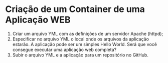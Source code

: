 # Criação de um Container de uma Aplicação WEB


1. Criar um arquivo YML com as definições de um servidor Apache (httpd); 
2. Especificar no arquivo YML o local onde os arquivos da aplicação estarão. A aplicação pode ser um simples Hello World. Será que você consegue executar uma aplicação web completa? 
3. Subir o arquivo YML e a aplicação para um repositório no GitHub. 